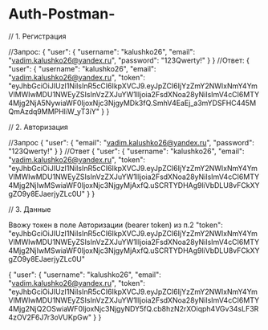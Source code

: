 # Auth-Postman-

// 1. Регистрация

//Запрос: { "user": { "username": "kalushko26", "email": "vadim.kalushko26@yandex.ru", "password": "123Qwerty!" } }
//Ответ: 
{
    "user": {
        "username": "kalushko26",
        "email": "vadim.kalushko26@yandex.ru",
        "token": "eyJhbGciOiJIUzI1NiIsInR5cCI6IkpXVCJ9.eyJpZCI6IjYzZmY2NWIxNmY4YmVlMWIwMDU1NWEyZSIsInVzZXJuYW1lIjoia2FsdXNoa28yNiIsImV4cCI6MTY4Mjg2NjA5NywiaWF0IjoxNjc3NjgyMDk3fQ.SmhV4EaEj_a3mYDSFHC445MQmAzdq9MMPHIiW_yT3iY"
    }
}

// 2. Авторизация

//Запрос { "user": { "email": "vadim.kalushko26@yandex.ru", "password": "123Qwerty!" } } 
//Ответ 
{
    "user": {
        "username": "kalushko26",
        "email": "vadim.kalushko26@yandex.ru",
        "token": "eyJhbGciOiJIUzI1NiIsInR5cCI6IkpXVCJ9.eyJpZCI6IjYzZmY2NWIxNmY4YmVlMWIwMDU1NWEyZSIsInVzZXJuYW1lIjoia2FsdXNoa28yNiIsImV4cCI6MTY4Mjg2NjIwMSwiaWF0IjoxNjc3NjgyMjAxfQ.uSCRTYDHAg9liVbDLU8vFCkXYgZO9y8EJaerjyZLc0U"
    }
}

// 3. Данные

Ввожу токен в поле Авторизации (bearer token) из п.2
"token": "eyJhbGciOiJIUzI1NiIsInR5cCI6IkpXVCJ9.eyJpZCI6IjYzZmY2NWIxNmY4YmVlMWIwMDU1NWEyZSIsInVzZXJuYW1lIjoia2FsdXNoa28yNiIsImV4cCI6MTY4Mjg2NjIwMSwiaWF0IjoxNjc3NjgyMjAxfQ.uSCRTYDHAg9liVbDLU8vFCkXYgZO9y8EJaerjyZLc0U"

{
    "user": {
        "username": "kalushko26",
        "email": "vadim.kalushko26@yandex.ru",
        "token": "eyJhbGciOiJIUzI1NiIsInR5cCI6IkpXVCJ9.eyJpZCI6IjYzZmY2NWIxNmY4YmVlMWIwMDU1NWEyZSIsInVzZXJuYW1lIjoia2FsdXNoa28yNiIsImV4cCI6MTY4Mjg2NjQ2OSwiaWF0IjoxNjc3NjgyNDY5fQ.cb8hzN2rXOiqph4VGv34sLF3R4zOV2F6J7r3oVUKpGw"
    }
}
